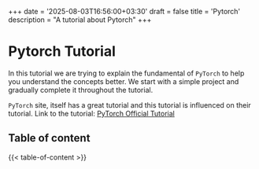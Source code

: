 +++
date = '2025-08-03T16:56:00+03:30'
draft = false
title = 'Pytorch'
description = "A tutorial about Pytorch"
+++

# Pytorch Tutorial

In this tutorial we are trying to explain the fundamental of `PyTorch`
to help you understand the concepts better.
We start with a simple project and gradually complete it throughout
the tutorial.

`PyTorch` site, itself has a great tutorial and this tutorial
is influenced on their tutorial.
Link to the tutorial:
[PyTorch Official Tutorial](https://docs.pytorch.org/tutorials/beginner/basics/intro.html)

## Table of content

{{< table-of-content >}}
